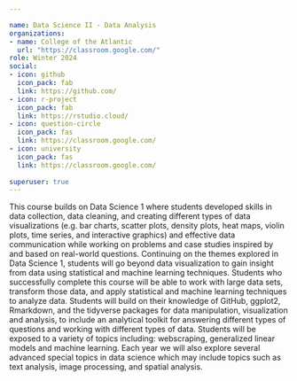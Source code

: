 ```yaml
---

name: Data Science II - Data Analysis
organizations:
- name: College of the Atlantic
  url: "https://classroom.google.com/"
role: Winter 2024
social:
- icon: github
  icon_pack: fab
  link: https://github.com/
- icon: r-project
  icon_pack: fab
  link: https://rstudio.cloud/
- icon: question-circle
  icon_pack: fas
  link: https://classroom.google.com/
- icon: university
  icon_pack: fas
  link: https://classroom.google.com/
  
superuser: true
---
```


This course builds on Data Science 1 where students developed skills in data collection, data cleaning, and creating different types of data visualizations (e.g. bar charts, scatter plots, density plots, heat maps, violin plots, time series, and interactive graphics) and effective data communication while working on problems and case studies inspired by and based on real-world questions. Continuing on the themes explored in Data Science 1, students will go beyond data visualization to gain insight from data using statistical and machine learning techniques. Students who successfully complete this course will be able to work with large data sets, transform those data, and apply statistical and machine learning techniques to analyze data. Students will build on their knowledge of GitHub, ggplot2, Rmarkdown, and the tidyverse packages for data manipulation, visualization and analysis, to include an analytical toolkit for answering different types of questions and working with different types of data. Students will be exposed to a variety of topics including: webscraping, generalized linear models and machine learning. Each year we will also explore several advanced special topics in data science which may include topics such as text analysis, image processing, and spatial analysis.